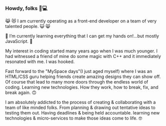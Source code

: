 ### Howdy, folks 🤠💻

😹 😻 I am currently operating as a front-end developer on a team of very talented people. 😺 😸 

 👾 I’m currently learning everything that I can get my hands on!...but mostly JavaScript. 🤖 


My interest in coding started many years ago when I was much younger. I had witnessed a friend of mine do some magic with C++ and it immediately resonated with me. I was hooked. 

Fast forward to the "MySpace days"(I just aged myself) where I was an HTML/CSS guru helping friends create amazing designs they can show off. Of course that lead to many more doors through the endless world of coding. Learning new technologies. How they work, how to break, fix, and break again. 🙃 

I am absolutely addicted to the process of creating & collaborating with a team of like minded folks. From planning & drawing out tentative ideas to testing them out. Having deadlines & being held accountable. learning new technologies & micro-services to make those ideas come to life.  🤓




